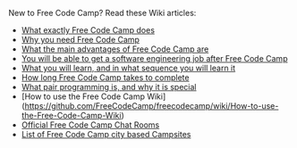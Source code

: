 New to Free Code Camp? Read these Wiki articles:
- [What exactly Free Code Camp does](https://github.com/FreeCodeCamp/freecodecamp/wiki/What-exactly-Free-Code-Camp-does)
- [Why you need Free Code Camp](https://github.com/FreeCodeCamp/freecodecamp/wiki/Why-you-need-Free-Code-Camp.)
- [What the main advantages of Free Code Camp are](https://github.com/FreeCodeCamp/freecodecamp/wiki/What-the-main-advantages-of-Free-Code-Camp-are)
- [You will be able to get a software engineering job after Free Code Camp](https://github.com/FreeCodeCamp/freecodecamp/wiki/You-will-be-able-to-get-a-software-engineering-job-after-Free-Code-Camp)
- [What you will learn, and in what sequence you will learn it](https://github.com/FreeCodeCamp/freecodecamp/wiki/What-you-will-learn,-and-in-what-sequence-you-will-learn-it)
- [How long Free Code Camp takes to complete](https://github.com/FreeCodeCamp/freecodecamp/wiki/How-long-Free-Code-Camp-takes-to-complete)
- [What pair programming is, and why it is special](https://github.com/FreeCodeCamp/freecodecamp/wiki/What-pair-programming-is,-and-why-it-is-special)
- [How to use the Free Code Camp Wiki]
(https://github.com/FreeCodeCamp/freecodecamp/wiki/How-to-use-the-Free-Code-Camp-Wiki)
- [Official Free Code Camp Chat Rooms](https://github.com/FreeCodeCamp/freecodecamp/wiki/Official-Free-Code-Camp-Chat-Rooms)
- [List of Free Code Camp city based Campsites](https://github.com/FreeCodeCamp/freecodecamp/wiki/List-of-Free-Code-Camp-city-based-Campsites)